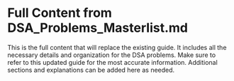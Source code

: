 
# Full Content from DSA_Problems_Masterlist.md

This is the full content that will replace the existing guide.
It includes all the necessary details and organization for the DSA problems.
Make sure to refer to this updated guide for the most accurate information.
Additional sections and explanations can be added here as needed.
